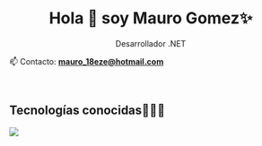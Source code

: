 <h1 align="center">Hola 👋  soy Mauro Gomez✨ </h1> 

<p align="left">
  <p align="center">Desarrollador .NET</p>

📫 Contacto: **mauro_18eze@hotmail.com**
<!--Intro end-->
  </p>
<br>

<h2 >Tecnologías conocidas👨🏻‍💻</h2>
<!--tech stack icons-->
<p align="left">
  <a href="https://skillicons.dev">
    <img src="https://skillicons.dev/icons?i=cs,dotnet,css,html,js,mysql,git,github,docker,postman,vscode,bash,linux&perline=12" />
  </a>
</p>
<br>
